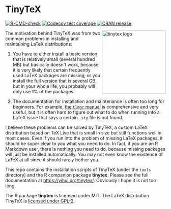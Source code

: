 # TinyTeX

<!-- badges: start -->
[![R-CMD-check](https://github.com/rstudio/tinytex/actions/workflows/R-CMD-check.yaml/badge.svg)](https://github.com/rstudio/tinytex/actions/workflows/R-CMD-check.yaml)
[![Codecov test coverage](https://codecov.io/gh/rstudio/tinytex/branch/main/graph/badge.svg)](https://app.codecov.io/gh/rstudio/tinytex?branch=main)
[![CRAN release](https://www.r-pkg.org/badges/version/tinytex)](https://cran.r-project.org/package=tinytex)
<!-- badges: end -->

<a href="https://yihui.org/tinytex/"><img src="https://yihui.org/images/logo-tinytex.png" alt="tinytex logo" align="right" width="200px" /></a>

The motivation behind TinyTeX was from two common problems in installing and maintaining LaTeX distributions:

1. You have to either install a basic version that is relatively small (several hundred MB) but basically doesn't work, because it is very likely that certain frequently used LaTeX packages are missing; or you install the full version that is several GB, but in your whole life, you probably will only use 1% of the packages.

2. The documentation for installation and maintenance is often too long for beginners. For example, [the `tlmgr` manual](https://www.tug.org/texlive/doc/tlmgr.html) is comprehensive and very useful, but it is often hard to figure out what to do when running into a LaTeX issue that says a certain `.sty` file is not found.

I believe these problems can be solved by TinyTeX, a custom LaTeX distribution based on TeX Live that is small in size but still functions well in most cases. Even if you run into the problem of missing LaTeX packages, it should be super clear to you what you need to do. In fact, if you are an R Markdown user, there is nothing you need to do, because missing packages will just be installed automatically. You may not even know the existence of LaTeX at all since it should rarely bother you.

This repo contains the installation scripts of TinyTeX (under the `tools` directory) and the R companion package **tinytex**. Please see the full documentation at <https://yihui.org/tinytex/>. Obviously I hope it is not too long.

The R package **tinytex** is licensed under MIT. The LaTeX distribution TinyTeX is [licensed under GPL-2](https://github.com/rstudio/tinytex-releases#license).
